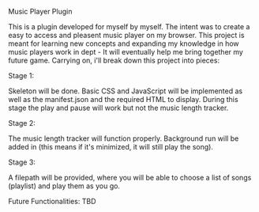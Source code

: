 Music Player Plugin

This is a plugin developed for myself by myself. The intent was to create a easy to access and pleasent music player on my browser. This project is meant for learning new concepts and expanding my knowledge in how music players work in dept - It will eventually help me bring together my future game. Carrying on, i'll break down this project into pieces:

Stage 1: 

Skeleton will be done. Basic CSS and JavaScript will be implemented as well as the manifest.json and the required HTML to display. During this stage the play and pause will work but not the music length tracker.

Stage 2:

The music length tracker will function properly. Background run will be added in (this means if it's minimized, it will still play the song). 

Stage 3: 

A filepath will be provided, where you will be able to choose a list of songs (playlist) and play them as you go.

Future Functionalities: TBD
